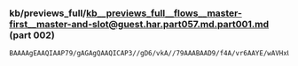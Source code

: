 ### kb/previews_full/kb__previews_full__flows__master-first__master-and-slot@guest.har.part057.md.part001.md (part 002)

```md
BAAAAgEAAQIAAP79/gAGAgQAAQICAP3//gD6/vkA//79AAABAAD9/f4A/vr6AAYE/wAVHxUA5AMFAAAAAAD/AP8AAQAAAP//A
```

```
